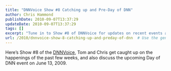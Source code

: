 ```yaml
---
title: "DNNVoice Show #8 Catching up and Pre-Day of DNN"
author: Chris Hammond
publishDate: 2010-09-07T13:37:29
updateDate: 2010-09-07T13:37:29
tags: []
excerpt: "Tune in to Show #8 of DNNVoice for updates on recent events and details about the upcoming Day of DNN event on June 13, 2009 with Tom and Chris."
url: /2010/dnnvoice-show-8-catching-up-and-preday-of-dnn  # Use the generated URL with year
---
```

<p>Here’s Show #8 of the <a href="https://www.dnnvoice.com/">DNNVoice</a>, Tom and Chris get caught up on the happenings of the past few weeks, and also discuss the upcoming Day of DNN event on June 13, 2009.</p><img src="https://feeds.feedburner.com/~r/dnnvoice/~4/musjLRaDNHE" height="1" width="1"/>

